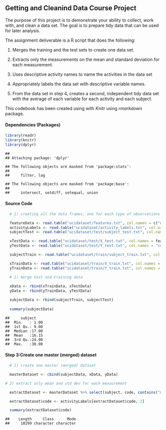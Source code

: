 ## Getting and Cleanind Data Course Project

The purpose of this project is to demonstrate your ability to collect,
work with, and clean a data set. The goal is to prepare tidy data that
can be used for later analysis.

The assignment deliverable is a R script that does the following:

1.  Merges the training and the test sets to create one data set.

2.  Extracts only the measurements on the mean and standard deviation
    for each measurement.

3.  Uses descriptive activity names to name the activities in the data
    set

4.  Appropriately labels the data set with descriptive variable names.

5.  From the data set in step 4, creates a second, independent tidy data
    set with the average of each variable for each activity and each
    subject.

This codebook has been created using with *Knitr* using *rmarkdown*
package.

#### Dependencies (Packages)

``` r
library(readr)
library(knitr)
library(dplyr)
```

    ## 
    ## Attaching package: 'dplyr'

    ## The following objects are masked from 'package:stats':
    ## 
    ##     filter, lag

    ## The following objects are masked from 'package:base':
    ## 
    ##     intersect, setdiff, setequal, union

#### Source Code

``` r
  # 1) creating all the data frames, one for each type of observations

  featureData <- read.table("ucidataset/features.txt", col.names = c("n","functions"))
  activityLabels <- read.table("ucidataset/activity_labels.txt", col.names = c("code","activity"))
  subjectTest <- read.table("ucidataset/test/subject_test.txt", col.names = "subject")

  xTestData <- read.table("ucidataset/test/X_test.txt", col.names = featureData$functions)
  yTestData <- read.table("ucidataset/test/Y_test.txt", col.names = "code")

  subjectTrain <- read.table("ucidataset/train/subject_train.txt", col.names = "subject")

  xTrainData <- read.table("ucidataset/train/X_train.txt", col.names = featureData$functions)
  yTrainData <- read.table("ucidataset/train/Y_train.txt", col.names = "code")

  # 1) merge test and training data
  
  xData <- rbind(xTrainData, xTestData)
  yData <- rbind(yTrainData, yTestData)

  subjectData <- rbind(subjectTrain, subjectTest)
  
  summary(subjectData)
```

    ##     subject     
    ##  Min.   : 1.00  
    ##  1st Qu.: 9.00  
    ##  Median :17.00  
    ##  Mean   :16.15  
    ##  3rd Qu.:24.00  
    ##  Max.   :30.00

#### Step 3:Create one master (merged) dataset

``` r
  # 1) create one master (merged) dataset

  masterDataset <- cbind(subjectData, xData, yData)

# 2) extract only mean and std dev for each measurement

  extractDataset <- masterDataset %>% select(subject, code, contains("mean"), contains("std"))

  extractDataset$code <- activityLabels[extractDataset$code, 2]

  summary(extractDataset$code)
```

    ##    Length     Class      Mode 
    ##     10299 character character
